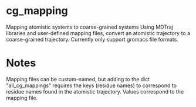 # cg_mapping
Mapping atomistic systems to coarse-grained systems
Using MDTraj libraries and user-defined mapping files, convert an atomistic trajectory to a coarse-grained trajectory.
Currently only support gromacs file formats.

# Notes
Mapping files can be custom-named, but adding to the dict  "all_cg_mappings" requires the keys (residue names) to correspond 
to residue names found in the atomistic trajectory. Values correspond to the mapping file.
